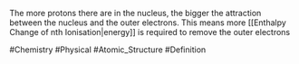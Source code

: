 The more protons there are in the nucleus, the bigger the attraction between the nucleus and the outer electrons. This means more [[Enthalpy Change of nth Ionisation|energy]] is required to remove the outer electrons

#Chemistry #Physical #Atomic_Structure #Definition